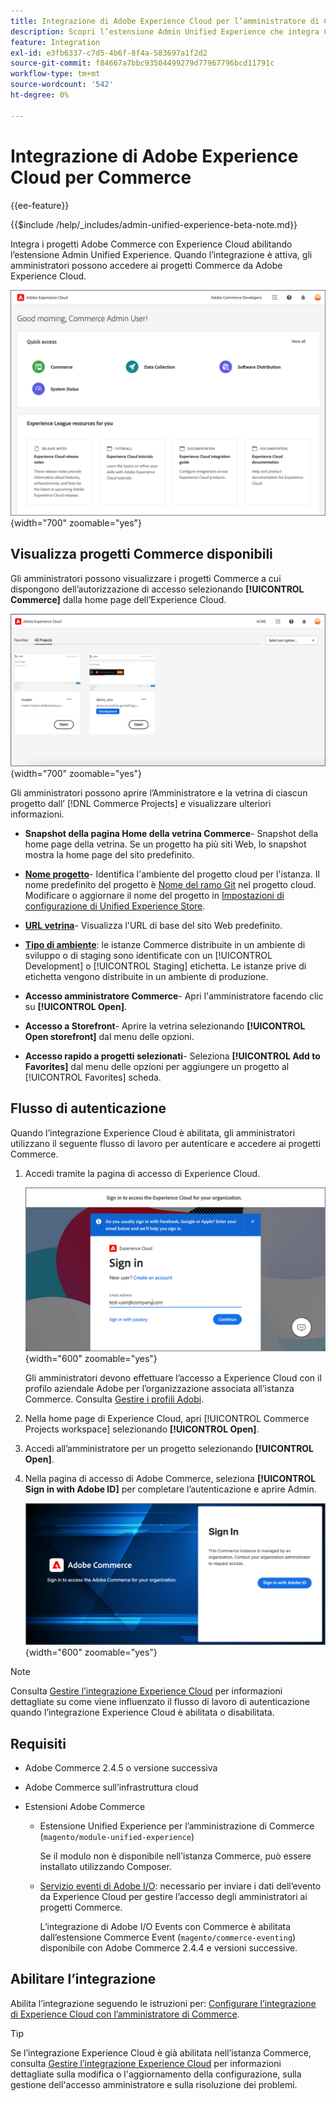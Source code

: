 ```yaml
---
title: Integrazione di Adobe Experience Cloud per l’amministratore di Commerce
description: Scopri l’estensione Admin Unified Experience che integra Commerce con Experience Cloud in modo che i clienti possano accedere ai progetti Commerce dalla home page di Experience Cloud.
feature: Integration
exl-id: e3fb6337-c7d5-4b6f-8f4a-583697a1f2d2
source-git-commit: f84667a7bbc93504499279d77967796bcd11791c
workflow-type: tm+mt
source-wordcount: '542'
ht-degree: 0%

---
```


# Integrazione di Adobe Experience Cloud per Commerce

{{ee-feature}}

{{$include /help/_includes/admin-unified-experience-beta-note.md}}

Integra i progetti Adobe Commerce con Experience Cloud abilitando l’estensione Admin Unified Experience. Quando l’integrazione è attiva, gli amministratori possono accedere ai progetti Commerce da Adobe Experience Cloud.

![Accedere a Commerce dalla home page di Experience Cloud](./assets/admin-uex-home-page.png){width="700" zoomable="yes"}

## Visualizza progetti Commerce disponibili

Gli amministratori possono visualizzare i progetti Commerce a cui dispongono dell’autorizzazione di accesso selezionando **[!UICONTROL Commerce]** dalla home page dell’Experience Cloud.

![Area di lavoro Progetti Commerce su Experience Cloud](./assets/admin-uex-commerce-projects-home.png){width="700" zoomable="yes"}

Gli amministratori possono aprire l’Amministratore e la vetrina di ciascun progetto dall’ [!DNL Commerce Projects] e visualizzare ulteriori informazioni.

- **Snapshot della pagina Home della vetrina Commerce**- Snapshot della home page della vetrina. Se un progetto ha più siti Web, lo snapshot mostra la home page del sito predefinito.

- **[Nome progetto](https://experienceleague.adobe.com/docs/commerce-cloud-service/user-guide/architecture/pro-develop-deploy-workflow.html)**- Identifica l&#39;ambiente del progetto cloud per l&#39;istanza. Il nome predefinito del progetto è [Nome del ramo Git](https://experienceleague.adobe.com/docs/commerce-cloud-service/user-guide/project/console-branches.html) nel progetto cloud. Modificare o aggiornare il nome del progetto in [Impostazioni di configurazione di Unified Experience Store](admin-unified-experience-integration-manage.md#manage-the-integration-from-the-admin).

- **[URL vetrina](../stores-purchase/store-urls.md)**- Visualizza l&#39;URL di base del sito Web predefinito.

- **[Tipo di ambiente](https://experienceleague.adobe.com/docs/commerce-cloud-service/user-guide/architecture/pro-develop-deploy-workflow.html)**: le istanze Commerce distribuite in un ambiente di sviluppo o di staging sono identificate con un [!UICONTROL Development] o [!UICONTROL Staging] etichetta. Le istanze prive di etichetta vengono distribuite in un ambiente di produzione.

- **Accesso amministratore Commerce**- Apri l&#39;amministratore facendo clic su **[!UICONTROL Open]**.

- **Accesso a Storefront**- Aprire la vetrina selezionando **[!UICONTROL Open storefront]** dal menu delle opzioni.

- **Accesso rapido a progetti selezionati**- Seleziona **[!UICONTROL Add to Favorites]** dal menu delle opzioni per aggiungere un progetto al [!UICONTROL Favorites] scheda.

## Flusso di autenticazione

Quando l’integrazione Experience Cloud è abilitata, gli amministratori utilizzano il seguente flusso di lavoro per autenticare e accedere ai progetti Commerce.

1. Accedi tramite la pagina di accesso di Experience Cloud.

   ![Pagina di accesso Experience Cloud](./assets/admin-uex-experience-cloud-login.png){width="600" zoomable="yes"}

   Gli amministratori devono effettuare l’accesso a Experience Cloud con il profilo aziendale Adobe per l’organizzazione associata all’istanza Commerce. Consulta [Gestire i profili Adobi](https://helpx.adobe.com/enterprise/using/manage-adobe-profiles.html).

1. Nella home page di Experience Cloud, apri [!UICONTROL Commerce Projects workspace] selezionando **[!UICONTROL Open]**.

1. Accedi all’amministratore per un progetto selezionando **[!UICONTROL Open]**.

1. Nella pagina di accesso di Adobe Commerce, seleziona **[!UICONTROL Sign in with Adobe ID]** per completare l’autenticazione e aprire Admin.

   ![Pagina di accesso di Adobe Commerce](./assets/admin-adobeid-login.png){width="600" zoomable="yes"}

>[!NOTE]
>
>Consulta [Gestire l’integrazione Experience Cloud](admin-unified-experience-integration-manage.md) per informazioni dettagliate su come viene influenzato il flusso di lavoro di autenticazione quando l’integrazione Experience Cloud è abilitata o disabilitata.

## Requisiti

- Adobe Commerce 2.4.5 o versione successiva
- Adobe Commerce sull’infrastruttura cloud
- Estensioni Adobe Commerce

   - Estensione Unified Experience per l’amministrazione di Commerce (`magento/module-unified-experience`)

     Se il modulo non è disponibile nell’istanza Commerce, può essere installato utilizzando Composer.

   - [Servizio eventi di Adobe I/O](https://developer.adobe.com/commerce/extensibility/events/): necessario per inviare i dati dell’evento da Experience Cloud per gestire l’accesso degli amministratori ai progetti Commerce.

     L’integrazione di Adobe I/O Events con Commerce è abilitata dall’estensione Commerce Event (`magento/commerce-eventing`) disponibile con Adobe Commerce 2.4.4 e versioni successive.

## Abilitare l’integrazione

Abilita l’integrazione seguendo le istruzioni per: [Configurare l’integrazione di Experience Cloud con l’amministratore di Commerce](admin-unified-experience-integration-configure.md).

>[!TIP]
>
>Se l’integrazione Experience Cloud è già abilitata nell’istanza Commerce, consulta [Gestire l’integrazione Experience Cloud](admin-unified-experience-integration-manage.md) per informazioni dettagliate sulla modifica o l&#39;aggiornamento della configurazione, sulla gestione dell&#39;accesso amministratore e sulla risoluzione dei problemi.
